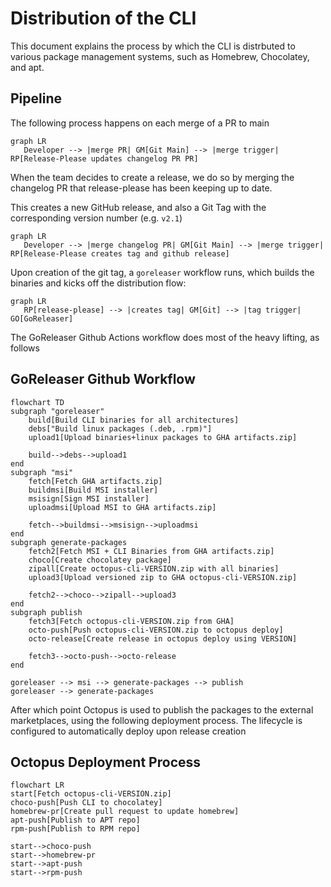# Distribution of the CLI

This document explains the process by which the CLI is distrbuted to various package management systems, such as Homebrew, Chocolatey, and apt.

## Pipeline

The following process happens on each merge of a PR to main

```mermaid
graph LR
   Developer --> |merge PR| GM[Git Main] --> |merge trigger| RP[Release-Please updates changelog PR PR]
```

When the team decides to create a release, we do so by merging the changelog PR that  release-please has been keeping up to date.

This creates a new GitHub release, and also a Git Tag with the corresponding version number (e.g. `v2.1`)

```mermaid
graph LR
   Developer --> |merge changelog PR| GM[Git Main] --> |merge trigger| RP[Release-Please creates tag and github release]
```

Upon creation of the git tag, a `goreleaser` workflow runs, which builds the binaries and kicks off the distribution flow:

```mermaid
graph LR
   RP[release-please] --> |creates tag| GM[Git] --> |tag trigger| GO[GoReleaser]
```

The GoReleaser Github Actions workflow does most of the heavy lifting, as follows

## GoReleaser Github Workflow

```mermaid
flowchart TD
subgraph "goreleaser"
    build[Build CLI binaries for all architectures]
    debs["Build linux packages (.deb, .rpm)"]
    upload1[Upload binaries+linux packages to GHA artifacts.zip]

    build-->debs-->upload1
end
subgraph "msi"
    fetch[Fetch GHA artifacts.zip]
    buildmsi[Build MSI installer]
    msisign[Sign MSI installer]
    uploadmsi[Upload MSI to GHA artifacts.zip]
    
    fetch-->buildmsi-->msisign-->uploadmsi
end
subgraph generate-packages
    fetch2[Fetch MSI + CLI Binaries from GHA artifacts.zip]
    choco[Create chocolatey package]
    zipall[Create octopus-cli-VERSION.zip with all binaries]
    upload3[Upload versioned zip to GHA octopus-cli-VERSION.zip]

    fetch2-->choco-->zipall-->upload3
end
subgraph publish
    fetch3[Fetch octopus-cli-VERSION.zip from GHA]
    octo-push[Push octopus-cli-VERSION.zip to octopus deploy]
    octo-release[Create release in octopus deploy using VERSION]

    fetch3-->octo-push-->octo-release
end

goreleaser --> msi --> generate-packages --> publish
goreleaser --> generate-packages
```

After which point Octopus is used to publish the packages to the external marketplaces, using the following deployment process.
The lifecycle is configured to automatically deploy upon release creation

## Octopus Deployment Process

```mermaid
flowchart LR
start[Fetch octopus-cli-VERSION.zip]
choco-push[Push CLI to chocolatey]
homebrew-pr[Create pull request to update homebrew]
apt-push[Publish to APT repo]
rpm-push[Publish to RPM repo]

start-->choco-push
start-->homebrew-pr
start-->apt-push
start-->rpm-push
```